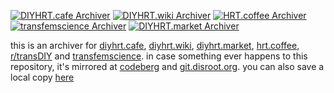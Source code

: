 [![DIYHRT.cafe Archiver](https://github.com/boytwink/diyhrt/actions/workflows/diyhrt.cafe.yml/badge.svg)](https://github.com/boytwink/diyhrt/actions/workflows/diyhrt.cafe.yml) [![DIYHRT.wiki Archiver](https://github.com/boytwink/diyhrt/actions/workflows/diyhrt.wiki.yml/badge.svg)](https://github.com/boytwink/diyhrt/actions/workflows/diyhrt.wiki.yml) [![HRT.coffee Archiver](https://github.com/boytwink/diyhrt/actions/workflows/hrt.coffee.yml/badge.svg)](https://github.com/boytwink/diyhrt/actions/workflows/hrt.coffee.yml) [![transfemscience Archiver](https://github.com/boytwink/diyhrt/actions/workflows/transfemscience.org.yml/badge.svg)](https://github.com/boytwink/diyhrt/actions/workflows/transfemscience.org.yml) [![DIYHRT.market Archiver](https://github.com/boytwink/diyhrt/actions/workflows/diyhrt.market.yml/badge.svg)](https://github.com/boytwink/diyhrt/actions/workflows/diyhrt.market.yml)

this is an archiver for [diyhrt.cafe](https://diyhrt.cafe), [diyhrt.wiki](https://diyhrt.wiki), [diyhrt.market](https://diyhrt.market), [hrt.coffee](https://hrt.coffee), [r/transDIY](https://libreddit.pussthecat.org/r/transdiy/wiki) and [transfemscience](https://transfemscience.org). in case something ever happens to this repository, it's mirrored at [codeberg](https://diyhrt.codeberg.page/) and [git.disroot.org](https://git.disroot.org/diyhrt/mirrors). you can also save a local copy [here](https://github.com/boytwink/diyhrt/archive/refs/heads/main.zip)
